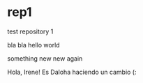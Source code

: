 # rep1
test repository 1


bla bla
hello world

something new
new again

Hola, Irene! Es Daloha haciendo un cambio (:
